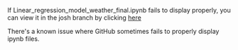 If Linear_regression_model_weather_final.ipynb fails to display properly, you can view it in the josh branch by clicking [here](https://github.com/ChristineMitchell/Final_Project_Travel/blob/josh/Model/Linear_regression_model_weather_final.ipynb)

There's a known issue where GitHub sometimes fails to properly display ipynb files. 
